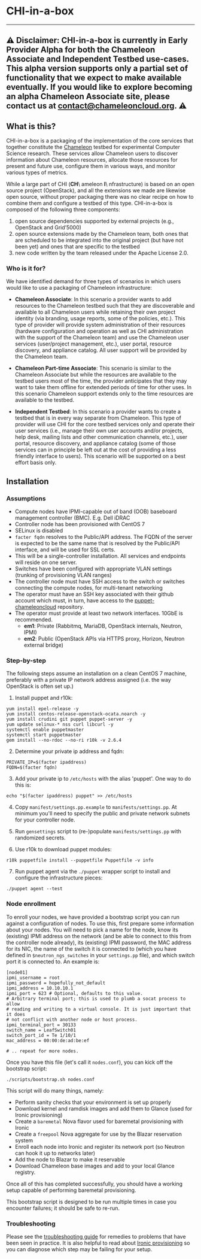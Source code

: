 # CHI-in-a-box

---
:warning: **Disclaimer**: CHI-in-a-box is currently in **Early Provider Alpha** for both the **Chameleon Associate** and **Independent Testbed** use-cases. This alpha version supports only a partial set of functionality that we expect to make available eventually. If you would like to explore becoming an alpha Chameleon Associate site, please contact us at contact@chameleoncloud.org. :warning:
---

## What is this?

CHI-in-a-box is a packaging of the implementation of the core services that together constitute the [Chameleon](https://www.chameleoncloud.org/) testbed for experimental Computer Science research. These services allow Chameleon users to discover information about Chameleon resources, allocate those resources for present and future use, configure them in various ways, and monitor various types of metrics.

While a large part of CHI (**CH**\ ameleon **I**\ nfrastructure) is based on an open source project (OpenStack), and all the extensions we made are likewise open source, without proper packaging there was no clear recipe on how to combine them and configure a testbed of this type. CHI-in-a-box is composed of the following three components:

  1. open source dependencies supported by external projects (e.g., OpenStack and Grid’5000)
  2. open source extensions made by the Chameleon team, both ones that are scheduled to be integrated into the original project (but have not been yet) and ones that are specific to the testbed
  3. new code written by the team released under the Apache License 2.0.

### Who is it for?

We have identified demand for three types of scenarios in which users would like to use a packaging of Chameleon infrastructure:

  - **Chameleon Associate**: In this scenario a provider wants to add resources to the Chameleon testbed such that they are discoverable and available to all Chameleon users while retaining their own project identity (via branding, usage reports, some of the policies, etc.). This type of provider will provide system administration of their resources (hardware configuration and operation as well as CHI administration with the support of the Chameleon team) and use the Chameleon user services (user/project management, etc.), user portal, resource discovery, and appliance catalog. All user support will be provided by the Chameleon team.

  - **Chameleon Part-time Associate**: This scenario is similar to the Chameleon Associate but while the resources are available to the testbed users most of the time, the provider anticipates that they may want to take them offline for extended periods of time for other uses. In this scenario Chameleon support extends only to the time resources are available to the testbed.

  - **Independent Testbed**: In this scenario a provider wants to create a testbed that is in every way separate from Chameleon. This type of provider will use CHI for the core testbed services only and operate their user services (i.e., manage their own user accounts and/or projects, help desk, mailing lists and other communication channels, etc.), user portal, resource discovery, and appliance catalog (some of those services can in principle be left out at the cost of providing a less friendly interface to users). This scenario will be supported on a best effort basis only.

## Installation

### Assumptions

  - Compute nodes have IPMI-capable out of band (OOB) baseboard management controller (BMC). E.g. Dell iDRAC
  - Controller node has been provisioned with CentOS 7
  - SELinux is disabled
  - `facter fqdn` resolves to the Public/API address. The FQDN of the server is expected to be the same name that is resolved by the Public/API interface, and will be used for SSL certs.
  - This will be a single-controller installation. All services and endpoints will reside on one server.
  - Switches have been configured with appropriate VLAN settings (trunking of provisioning VLAN ranges)
  - The controller node must have SSH access to the switch or switches connecting the compute nodes, for multi-tenant networking
  - The operator must have an SSH key associated with their github account which must, in turn, have access to the [puppet-chameleoncloud](https://github.com/ChameleonCloud/puppet-chameleoncloud) repository.
  - The operator must provide at least two network interfaces. 10GbE is recommended.
    - **em1**: Private (Rabbitmq, MariaDB, OpenStack internals, Neutron, IPMI)
    - **em2**: Public (OpenStack APIs via HTTPS proxy, Horizon, Neutron external bridge)

### Step-by-step

The following steps assume an installation on a clean CentOS 7 machine, preferably with a private IP network address assigned (i.e. the way OpenStack is often set up.)

1. Install puppet and r10k:

  ```shell
  yum install epel-release -y
  yum install centos-release-openstack-ocata.noarch -y
  yum install crudini git puppet puppet-server -y
  yum update selinux-* nss curl libcurl -y
  systemctl enable puppetmaster
  systemctl start puppetmaster
  gem install --no-rdoc --no-ri r10k -v 2.6.4
  ```

2. Determine your private ip address and fqdn:

  ```shell
  PRIVATE_IP=$(facter ipaddress)
  FQDN=$(facter fqdn)
  ```

3. Add your private ip to `/etc/hosts` with the alias 'puppet'. One way to do this is:

  ```shell
  echo "$(facter ipaddress) puppet" >> /etc/hosts
  ```

4. Copy `manifest/settings.pp.example` to `manifests/settings.pp`. At minimum you'll need to specify the public and private network subnets for your controller node.

5. Run `gensettings` script to (re-)populate `manifests/settings.pp` with randomized secrets.

6. Use r10k to download puppet modules:

  ```shell
  r10k puppetfile install --puppetfile Puppetfile -v info
  ```

7. Run puppet agent via the `./puppet` wrapper script to install and configure the infrastructure pieces:

  ```shell
  ./puppet agent --test
  ```

### Node enrollment

To enroll your nodes, we have provided a bootstrap script you can run against a configuration of nodes. To use this, first prepare some information about your nodes. You will need to pick a name for the node, know its (existing) IPMI address on the network (and be able to connect to this from the controller node already), its (existing) IPMI password, the MAC address for its NIC, the name of the switch it is connected to (which you have defined in `$neutron_ngs_switches` in your `settings.pp` file), and which switch port it is connected to. An example is:

```
[node01]
ipmi_username = root
ipmi_password = hopefully_not_default
ipmi_address = 10.10.10.1
ipmi_port = 623 # Optional, defaults to this value.
# Arbitrary terminal port; this is used to plumb a socat process to allow
# reading and writing to a virtual console. It is just important that it does
# not conflict with another node or host process.
ipmi_terminal_port = 30133
switch_name = LeafSwitch01
switch_port_id = Te 1/10/1
mac_address = 00:00:de:ad:be:ef

# .. repeat for more nodes.
```

Once you have this file (let's call it `nodes.conf`), you can kick off the bootstrap script:

```shell
./scripts/bootstrap.sh nodes.conf
```

This script will do many things, namely:

  * Perform sanity checks that your environment is set up properly
  * Download kernel and ramdisk images and add them to Glance (used for Ironic provisioning)
  * Create a `baremetal` Nova flavor used for baremetal provisioning with Ironic
  * Create a `freepool` Nova aggregate for use by the Blazar reservation system
  * Enroll each node into Ironic and register its network port (so Neutron can hook it up to networks later)
  * Add the node to Blazar to make it reservable
  * Download Chameleon base images and add to your local Glance registry.

Once all of this has completed successfully, you should have a working setup capable of performing baremetal provisioning.

This bootstrap script is designed to be run multiple times in case you encounter failures; it should be safe to re-run.

### Troubleshooting

Please see the [troubleshooting guide](./TROUBLESHOOTING.md) for remedies to problems that have been seen in practice. It is also helpful to read about [Ironic provisioning](https://docs.openstack.org/ironic/pike/user/) so you can diagnose which step may be failing for your setup.
